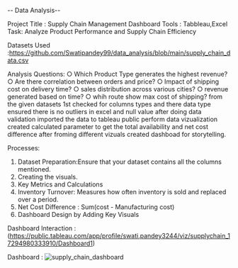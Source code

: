 -- Data Analysis--

Project Title : Supply Chain Management Dashboard
Tools : Tabbleau,Excel
Task: Analyze Product Performance and Supply Chain Efficiency

Datasets Used :https://github.com/Swatipandey99/data_analysis/blob/main/supply_chain_data.csv

  Analysis Questions:
○ Which Product Type generates the highest revenue? 
○ Are there correlation between orders and price?
○ Impact of shipping cost on delivery time?
○ sales distribution across various cities?
○ revenue generated based on time?
○ whih route show max cost of shipping?
from the given datasets 1st checked for columns types and there data type ensured there is no outliers in excel and null value after doing data validation imported the data to tableau public perform data vizualization created calculated parameter to get the total availability and net cost difference after froming different vizuals created dashboad for storytelling.

Processes:
1) Dataset Preparation:Ensure that your dataset contains all the columns mentioned.
2) Creating the visuals.
3) Key Metrics and Calculations
  1) Inventory Turnover: Measures how often inventory is sold and replaced over a period.
  2) Net Cost Difference : Sum(cost - Manufacturing cost)
4) Dashboard Design by Adding Key Visuals

Dashboard Interaction : (https://public.tableau.com/app/profile/swati.pandey3244/viz/supplychain_17294980333910/Dashboard1)

Dashboard : ![supply_chain_dashboard](https://github.com/user-attachments/assets/e7128bc4-d417-445a-87ff-865d06283063)

